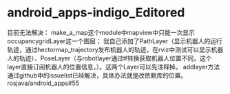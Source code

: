 # android_apps-indigo_Editored
目前无法解决：
make_a_map这个module中mapview中只能一次显示occupancygridLayer这一个图层；
我自己添加了PathLayer（显示机器人的运行轨迹，通过hectormap_trajectory发布机器人的轨迹，在rviz中测试可以显示机器人的轨迹）、PoseLayer（与robotlayer通过tf转换获取机器人位置不同，这个layer直接订阅机器人的位置信息，）。这两个Layer可以先注释掉。
addlayer方法通过github中的issuelist已经解决，具体办法就是改依赖库的位置。
rosjava/android_apps#55
